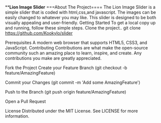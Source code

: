 ******Lion Image Slider****
===About The Project====
The Lion Image Slider is a simple slider that is coded with html,css,and javascript.
The images can be easily changed to whatever you may like. This slider is designed to be both visually appealing and user-friendly.
Getting Started
To get a local copy up and running, follow these simple steps. Clone the project..
git clone https://github.com/Kookylo/slider

Prerequisites
A modern web browser that supports HTML5, CSS3, and JavaScript.
Contributing
Contributions are what make the open-source community such an amazing place to learn, inspire, and create. Any contributions you make are greatly appreciated.

Fork the Project
Create your Feature Branch (git checkout -b feature/AmazingFeature)

Commit your Changes (git commit -m 'Add some AmazingFeature')

Push to the Branch (git push origin feature/AmazingFeature)

Open a Pull Request

License
Distributed under the MIT License. See LICENSE for more information.
